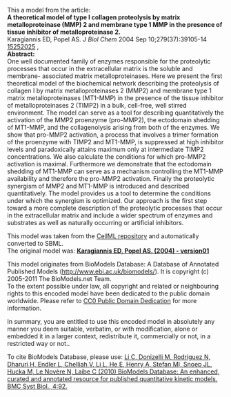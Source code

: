 

This a model from the article:  
**A theoretical model of type I collagen proteolysis by matrix metalloproteinase (MMP) 2 and membrane type 1 MMP in the presence of tissue inhibitor of metalloproteinase 2.**   
Karagiannis ED, Popel AS. _J Biol Chem_ 2004 Sep 10;279(37):39105-14
[15252025](http://www.ncbi.nlm.nih.gov/pubmed/15252025) ,  
**Abstract:**   
One well documented family of enzymes responsible for the proteolytic
processes that occur in the extracellular matrix is the soluble and membrane-
associated matrix metalloproteinases. Here we present the first theoretical
model of the biochemical network describing the proteolysis of collagen I by
matrix metalloproteinases 2 (MMP2) and membrane type 1 matrix
metalloproteinases (MT1-MMP) in the presence of the tissue inhibitor of
metalloproteinases 2 (TIMP2) in a bulk, cell-free, well stirred environment.
The model can serve as a tool for describing quantitatively the activation of
the MMP2 proenzyme (pro-MMP2), the ectodomain shedding of MT1-MMP, and the
collagenolysis arising from both of the enzymes. We show that pro-MMP2
activation, a process that involves a trimer formation of the proenzyme with
TIMP2 and MT1-MMP, is suppressed at high inhibitor levels and paradoxically
attains maximum only at intermediate TIMP2 concentrations. We also calculate
the conditions for which pro-MMP2 activation is maximal. Furthermore we
demonstrate that the ectodomain shedding of MT1-MMP can serve as a mechanism
controlling the MT1-MMP availability and therefore the pro-MMP2 activation.
Finally the proteolytic synergism of MMP2 and MT1-MMP is introduced and
described quantitatively. The model provides us a tool to determine the
conditions under which the synergism is optimized. Our approach is the first
step toward a more complete description of the proteolytic processes that
occur in the extracellular matrix and include a wider spectrum of enzymes and
substrates as well as naturally occurring or artificial inhibitors.

This model was taken from the [CellML
repository](http://www.cellml.org/models) and automatically converted to SBML.  
The original model was: [ **Karagiannis ED, Popel AS. (2004) - version01**
](http://www.cellml.org/models/karagiannis_popel_2004_version01)

This model originates from BioModels Database: A Database of Annotated
Published Models (http://www.ebi.ac.uk/biomodels/). It is copyright (c)
2005-2011 The BioModels.net Team.  
To the extent possible under law, all copyright and related or neighbouring
rights to this encoded model have been dedicated to the public domain
worldwide. Please refer to [CC0 Public Domain
Dedication](http://creativecommons.org/publicdomain/zero/1.0/) for more
information.

In summary, you are entitled to use this encoded model in absolutely any
manner you deem suitable, verbatim, or with modification, alone or embedded it
in a larger context, redistribute it, commercially or not, in a restricted way
or not..  
  
To cite BioModels Database, please use: [Li C, Donizelli M, Rodriguez N,
Dharuri H, Endler L, Chelliah V, Li L, He E, Henry A, Stefan MI, Snoep JL,
Hucka M, Le Novère N, Laibe C (2010) BioModels Database: An enhanced, curated
and annotated resource for published quantitative kinetic models. BMC Syst
Biol., 4:92.](http://www.ncbi.nlm.nih.gov/pubmed/20587024)

